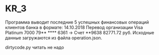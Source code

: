 # KR_3
Программа выводит последние 5 успешных финансовых операций клиентов банка
в формате: 
14.10.2018 Перевод организации
Visa Platinum 7000 79** **** 6361 -> Счет **9638
82771.72 руб.
Исходные данные загружаются из файла operation.json.

dirtycode.py читать не надо
